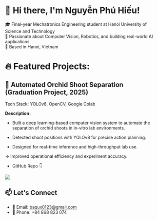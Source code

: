 # 👋 Hi there, I'm Nguyễn Phú Hiếu!

🎓 Final-year Mechatronics Engineering student at Hanoi University of Science and Technology  
🔭 Passionate about Computer Vision, Robotics, and building real-world AI applications  
📍 Based in Hanoi, Vietnam

# 🔥 Featured Projects:
## 🌱 Automated Orchid Shoot Separation (Graduation Project, 2025)
Tech Stack: YOLOv8, OpenCV, Google Colab

**Description:**
- Built a deep learning-based computer vision system to automate the separation of orchid shoots in in-vitro lab environments.

- Detected shoot positions with YOLOv8 for precise action planning.

- Designed for real-time inference and high-throughput lab use.

=> Improved operational efficiency and experiment accuracy.

- GitHub Repo 👇

<a href="https://github.com/hieunp2003/orchid_separation">
  <img src="https://github-readme-stats.vercel.app/api/pin/?username=hieunp2003&repo=orchid_separation&theme=dark&border_color=30363d&title_color=00FFAA&icon_color=00FFAA" />
</a>



## 📫 Let's Connect

- 📧 Email: baqux0123@gmail.com  
- 📱 Phone: +84 868 823 074  

<!--
**hieunp2003/hieunp2003** is a ✨ _special_ ✨ repository because its `README.md` (this file) appears on your GitHub profile.

Here are some ideas to get you started:

- 🔭 I’m currently working on ...
- 🌱 I’m currently learning ...
- 👯 I’m looking to collaborate on ...
- 🤔 I’m looking for help with ...
- 💬 Ask me about ...
- 📫 How to reach me: ...
- 😄 Pronouns: ...
- ⚡ Fun fact: ...
-->

